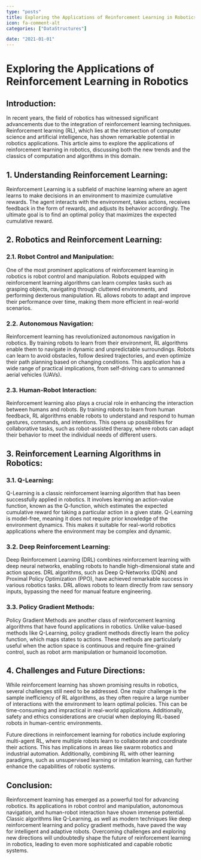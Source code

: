 ```yaml
---
type: "posts"
title: Exploring the Applications of Reinforcement Learning in Robotics
icon: fa-comment-alt
categories: ["DataStructures"]

date: "2021-01-01"
---
```




# Exploring the Applications of Reinforcement Learning in Robotics

## Introduction:
In recent years, the field of robotics has witnessed significant advancements due to the integration of reinforcement learning techniques. Reinforcement learning (RL), which lies at the intersection of computer science and artificial intelligence, has shown remarkable potential in robotics applications. This article aims to explore the applications of reinforcement learning in robotics, discussing both the new trends and the classics of computation and algorithms in this domain.

## 1. Understanding Reinforcement Learning:
Reinforcement Learning is a subfield of machine learning where an agent learns to make decisions in an environment to maximize cumulative rewards. The agent interacts with the environment, takes actions, receives feedback in the form of rewards, and adjusts its behavior accordingly. The ultimate goal is to find an optimal policy that maximizes the expected cumulative reward.

## 2. Robotics and Reinforcement Learning:
### 2.1. Robot Control and Manipulation:
One of the most prominent applications of reinforcement learning in robotics is robot control and manipulation. Robots equipped with reinforcement learning algorithms can learn complex tasks such as grasping objects, navigating through cluttered environments, and performing dexterous manipulation. RL allows robots to adapt and improve their performance over time, making them more efficient in real-world scenarios.

### 2.2. Autonomous Navigation:
Reinforcement learning has revolutionized autonomous navigation in robotics. By training robots to learn from their environment, RL algorithms enable them to navigate in dynamic and unpredictable surroundings. Robots can learn to avoid obstacles, follow desired trajectories, and even optimize their path planning based on changing conditions. This application has a wide range of practical implications, from self-driving cars to unmanned aerial vehicles (UAVs).

### 2.3. Human-Robot Interaction:
Reinforcement learning also plays a crucial role in enhancing the interaction between humans and robots. By training robots to learn from human feedback, RL algorithms enable robots to understand and respond to human gestures, commands, and intentions. This opens up possibilities for collaborative tasks, such as robot-assisted therapy, where robots can adapt their behavior to meet the individual needs of different users.

## 3. Reinforcement Learning Algorithms in Robotics:
### 3.1. Q-Learning:
Q-Learning is a classic reinforcement learning algorithm that has been successfully applied in robotics. It involves learning an action-value function, known as the Q-function, which estimates the expected cumulative reward for taking a particular action in a given state. Q-Learning is model-free, meaning it does not require prior knowledge of the environment dynamics. This makes it suitable for real-world robotics applications where the environment may be complex and dynamic.

### 3.2. Deep Reinforcement Learning:
Deep Reinforcement Learning (DRL) combines reinforcement learning with deep neural networks, enabling robots to handle high-dimensional state and action spaces. DRL algorithms, such as Deep Q-Networks (DQN) and Proximal Policy Optimization (PPO), have achieved remarkable success in various robotics tasks. DRL allows robots to learn directly from raw sensory inputs, bypassing the need for manual feature engineering.

### 3.3. Policy Gradient Methods:
Policy Gradient Methods are another class of reinforcement learning algorithms that have found applications in robotics. Unlike value-based methods like Q-Learning, policy gradient methods directly learn the policy function, which maps states to actions. These methods are particularly useful when the action space is continuous and require fine-grained control, such as robot arm manipulation or humanoid locomotion.

## 4. Challenges and Future Directions:
While reinforcement learning has shown promising results in robotics, several challenges still need to be addressed. One major challenge is the sample inefficiency of RL algorithms, as they often require a large number of interactions with the environment to learn optimal policies. This can be time-consuming and impractical in real-world applications. Additionally, safety and ethics considerations are crucial when deploying RL-based robots in human-centric environments.

Future directions in reinforcement learning for robotics include exploring multi-agent RL, where multiple robots learn to collaborate and coordinate their actions. This has implications in areas like swarm robotics and industrial automation. Additionally, combining RL with other learning paradigms, such as unsupervised learning or imitation learning, can further enhance the capabilities of robotic systems.

## Conclusion:
Reinforcement learning has emerged as a powerful tool for advancing robotics. Its applications in robot control and manipulation, autonomous navigation, and human-robot interaction have shown immense potential. Classic algorithms like Q-Learning, as well as modern techniques like deep reinforcement learning and policy gradient methods, have paved the way for intelligent and adaptive robots. Overcoming challenges and exploring new directions will undoubtedly shape the future of reinforcement learning in robotics, leading to even more sophisticated and capable robotic systems.